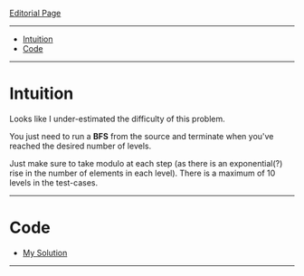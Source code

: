 
[Editorial Page](../microsoft-set-1.md)

----

<!-- vim-markdown-toc GFM -->

* [Intuition](#intuition)
* [Code](#code)

<!-- vim-markdown-toc -->

----

# Intuition
Looks like I under-estimated the difficulty of this problem.

You just need to run a **BFS** from the source and terminate when you've reached the desired number of levels.

Just make sure to take modulo at each step (as there is an exponential(?) rise in the number of elements in each level). There is a maximum of 10 levels in the test-cases.

----

# Code
* [My Solution](solution.cpp)

----

